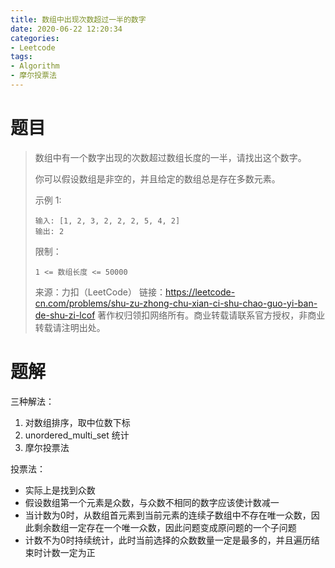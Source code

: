 ```yaml
---
title: 数组中出现次数超过一半的数字
date: 2020-06-22 12:20:34
categories:
- Leetcode
tags:
- Algorithm
- 摩尔投票法
---
```


# 题目

> 数组中有一个数字出现的次数超过数组长度的一半，请找出这个数字。
>
>  
>
> 你可以假设数组是非空的，并且给定的数组总是存在多数元素。
>
>  
>
> 示例 1:
>
> ```
> 输入: [1, 2, 3, 2, 2, 2, 5, 4, 2]
> 输出: 2
> ```
>
>
> 限制：
>
> `1 <= 数组长度 <= 50000`
>
> 来源：力扣（LeetCode）
> 链接：https://leetcode-cn.com/problems/shu-zu-zhong-chu-xian-ci-shu-chao-guo-yi-ban-de-shu-zi-lcof
> 著作权归领扣网络所有。商业转载请联系官方授权，非商业转载请注明出处。

# 题解

三种解法：

1. 对数组排序，取中位数下标
2. unordered_multi_set 统计
3. 摩尔投票法

投票法：

- 实际上是找到众数
- 假设数组第一个元素是众数，与众数不相同的数字应该使计数减一
- 当计数为0时，从数组首元素到当前元素的连续子数组中不存在唯一众数，因此剩余数组一定存在一个唯一众数，因此问题变成原问题的一个子问题
- 计数不为0时持续统计，此时当前选择的众数数量一定是最多的，并且遍历结束时计数一定为正